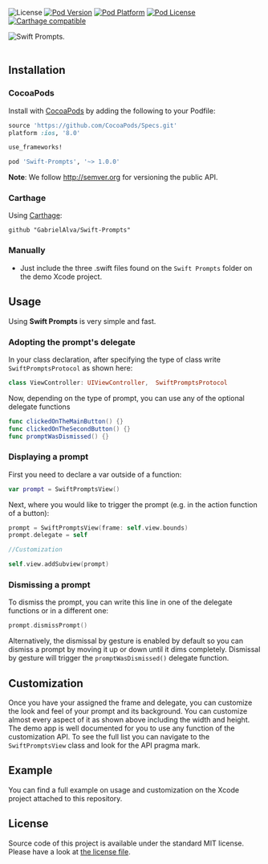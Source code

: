 ![License](https://img.shields.io/badge/Language-Swift-brightgreen.svg?style=flat)
[![Pod Version](http://img.shields.io/cocoapods/v/Swift-Prompts.svg?style=flat)](http://cocoadocs.org/docsets/Swift-Prompts/)
[![Pod Platform](http://img.shields.io/cocoapods/p/Swift-Prompts.svg?style=flat)](http://cocoadocs.org/docsets/Swift-Prompts/)
[![Pod License](http://img.shields.io/cocoapods/l/Swift-Prompts.svg?style=flat)](http://opensource.org/licenses/MIT)
[![Carthage compatible](https://img.shields.io/badge/Carthage-compatible-4BC51D.svg?style=flat)](https://github.com/Carthage/Carthage)

![Swift Prompts.](https://raw.githubusercontent.com/GabrielAlva/Swift-Prompts/master/MarkdownImage.png)
<br />
<br />

## Installation
### CocoaPods

Install with [CocoaPods](http://cocoapods.org) by adding the following to your Podfile:

``` ruby
source 'https://github.com/CocoaPods/Specs.git'
platform :ios, '8.0'

use_frameworks!

pod 'Swift-Prompts', '~> 1.0.0'
```

**Note**: We follow http://semver.org for versioning the public API.

### Carthage

Using [Carthage](https://github.com/Carthage/Carthage):

```
github "GabrielAlva/Swift-Prompts"
```

### Manually
* Just include the three .swift files found on the `Swift Prompts` folder on the demo Xcode project.

## Usage 

Using **Swift Prompts** is very simple and fast.

### Adopting the prompt's delegate

In your class declaration, after specifying the type of class write `SwiftPromptsProtocol` as shown here:
```swift
class ViewController: UIViewController,  SwiftPromptsProtocol
```

Now, depending on the type of prompt, you can use any of the optional delegate functions

```swift
func clickedOnTheMainButton() {}
func clickedOnTheSecondButton() {}
func promptWasDismissed() {}
```

### Displaying a prompt

First you need to declare a var outside of a function:
```swift
var prompt = SwiftPromptsView()
```

Next, where you would like to trigger the prompt (e.g. in the action function of a button):

```swift
prompt = SwiftPromptsView(frame: self.view.bounds)
prompt.delegate = self

//Customization

self.view.addSubview(prompt)
```

### Dismissing a prompt

To dismiss the prompt, you can write this line in one of the delegate functions or in a different one:
```swift
prompt.dismissPrompt()
```
Alternatively, the dismissal by gesture is enabled by default so you can dismiss a prompt by moving it up or down until it dims completely. Dismissal by gesture will trigger the `promptWasDismissed()` delegate function.

## Customization

Once you have your assigned the frame and delegate, you can customize the look and feel of your prompt and its background. You can customize almost every aspect of it as shown above including the width and height. The demo app is well documented for you to use any function of the customization API. To see the full list you can navigate to the `SwiftPromptsView` class and look for the API pragma mark. 

## Example

You can find a full example on usage and customization on the Xcode project attached to this repository.

## License

Source code of this project is available under the standard MIT license. 
Please have a look at [the license file](LICENSE.md).
